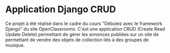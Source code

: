# Application Django CRUD

Ce projet à été réalisé dans le cadre du cours "Débutez avec le framework Django" du site OpenClassrooms.
C'est une application CRUD (Create Read Update Delete) permettant de gérer les annonces publiées sur un site de permettant de vendre des objets de collection liés à des groupes de musique. 
